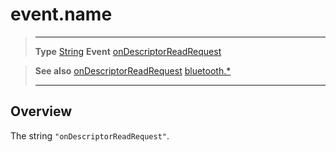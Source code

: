 # event.name

> --------------------- ------------------------------------------------------------------------------------------
> __Type__              [String](https://docs.coronalabs.com/api/type/String.html)
> __Event__             [onDescriptorReadRequest](/plugin/bluetooth/type/Server/event/onDescriptorReadRequest/)


> __See also__          [onDescriptorReadRequest](/plugin/bluetooth/type/Server/event/onDescriptorReadRequest/)
>						[bluetooth.*](/plugin/bluetooth/)
> --------------------- ------------------------------------------------------------------------------------------

## Overview

The string `"onDescriptorReadRequest"`.